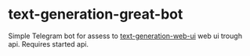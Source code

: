 # text-generation-great-bot

Simple Telegram bot for assess to [text-generation-web-ui](https://github.com/oobabooga/text-generation-webui) web ui trough api. Requires started api.